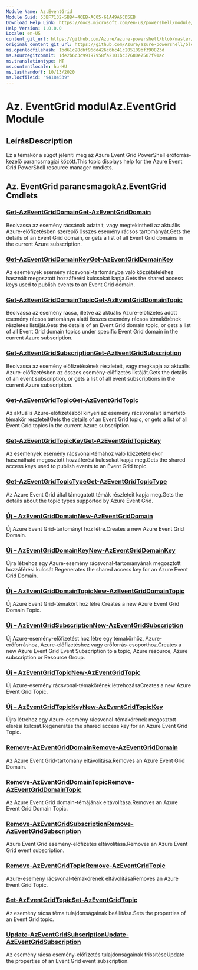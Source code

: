 ```yaml
---
Module Name: Az.EventGrid
Module Guid: 53BF7132-5BB4-46EB-AC05-61A49A6CD5EB
Download Help Link: https://docs.microsoft.com/en-us/powershell/module/az.eventgrid
Help Version: 1.0.0.0
Locale: en-US
content_git_url: https://github.com/Azure/azure-powershell/blob/master/src/EventGrid/EventGrid/help/Az.EventGrid.md
original_content_git_url: https://github.com/Azure/azure-powershell/blob/master/src/EventGrid/EventGrid/help/Az.EventGrid.md
ms.openlocfilehash: 1bd61c28cbf96dd426c6bc41c205109bf390823d
ms.sourcegitcommit: 1de2b6c3c99197958fa2101bc37680e7507f91ac
ms.translationtype: MT
ms.contentlocale: hu-HU
ms.lasthandoff: 10/13/2020
ms.locfileid: "94184539"
---
```

# <span data-ttu-id="db584-101">Az. EventGrid modul</span><span class="sxs-lookup"><span data-stu-id="db584-101">Az.EventGrid Module</span></span>
## <span data-ttu-id="db584-102">Leírás</span><span class="sxs-lookup"><span data-stu-id="db584-102">Description</span></span>
<span data-ttu-id="db584-103">Ez a témakör a súgót jeleníti meg az Azure Event Grid PowerShell erőforrás-kezelő parancsmagjai között.</span><span class="sxs-lookup"><span data-stu-id="db584-103">This topic displays help for the Azure Event Grid PowerShell resource manager cmdlets.</span></span>

## <span data-ttu-id="db584-104">Az. EventGrid parancsmagok</span><span class="sxs-lookup"><span data-stu-id="db584-104">Az.EventGrid Cmdlets</span></span>
### [<span data-ttu-id="db584-105">Get-AzEventGridDomain</span><span class="sxs-lookup"><span data-stu-id="db584-105">Get-AzEventGridDomain</span></span>](Get-AzEventGridDomain.md)
<span data-ttu-id="db584-106">Beolvassa az esemény rácsának adatait, vagy megtekintheti az aktuális Azure-előfizetésben szereplő összes esemény rácsos tartományát.</span><span class="sxs-lookup"><span data-stu-id="db584-106">Gets the details of an Event Grid domain, or gets a list of all Event Grid domains in the current Azure subscription.</span></span>

### [<span data-ttu-id="db584-107">Get-AzEventGridDomainKey</span><span class="sxs-lookup"><span data-stu-id="db584-107">Get-AzEventGridDomainKey</span></span>](Get-AzEventGridDomainKey.md)
<span data-ttu-id="db584-108">Az események esemény rácsvonal-tartományba való közzétételéhez használt megosztott hozzáférési kulcsokat kapja.</span><span class="sxs-lookup"><span data-stu-id="db584-108">Gets the shared access keys used to publish events to an Event Grid domain.</span></span>

### [<span data-ttu-id="db584-109">Get-AzEventGridDomainTopic</span><span class="sxs-lookup"><span data-stu-id="db584-109">Get-AzEventGridDomainTopic</span></span>](Get-AzEventGridDomainTopic.md)
<span data-ttu-id="db584-110">Beolvassa az esemény rácsa, illetve az aktuális Azure-előfizetés adott esemény rácsos tartománya alatti összes esemény rácsos témakörének részletes listáját.</span><span class="sxs-lookup"><span data-stu-id="db584-110">Gets the details of an Event Grid domain topic, or gets a list of all Event Grid domain topics under specific Event Grid domain in the current Azure subscription.</span></span>

### [<span data-ttu-id="db584-111">Get-AzEventGridSubscription</span><span class="sxs-lookup"><span data-stu-id="db584-111">Get-AzEventGridSubscription</span></span>](Get-AzEventGridSubscription.md)
<span data-ttu-id="db584-112">Beolvassa az esemény előfizetésének részleteit, vagy megkapja az aktuális Azure-előfizetésben az összes esemény-előfizetés listáját.</span><span class="sxs-lookup"><span data-stu-id="db584-112">Gets the details of an event subscription, or gets a list of all event subscriptions in the current Azure subscription.</span></span>

### [<span data-ttu-id="db584-113">Get-AzEventGridTopic</span><span class="sxs-lookup"><span data-stu-id="db584-113">Get-AzEventGridTopic</span></span>](Get-AzEventGridTopic.md)
<span data-ttu-id="db584-114">Az aktuális Azure-előfizetésből kinyeri az esemény rácsvonalait ismertető témakör részleteit</span><span class="sxs-lookup"><span data-stu-id="db584-114">Gets the details of an Event Grid topic, or gets a list of all Event Grid topics in the current Azure subscription.</span></span>

### [<span data-ttu-id="db584-115">Get-AzEventGridTopicKey</span><span class="sxs-lookup"><span data-stu-id="db584-115">Get-AzEventGridTopicKey</span></span>](Get-AzEventGridTopicKey.md)
<span data-ttu-id="db584-116">Az események esemény rácsvonal-témához való közzétételekor használható megosztott hozzáférési kulcsokat kapja meg.</span><span class="sxs-lookup"><span data-stu-id="db584-116">Gets the shared access keys used to publish events to an Event Grid topic.</span></span>

### [<span data-ttu-id="db584-117">Get-AzEventGridTopicType</span><span class="sxs-lookup"><span data-stu-id="db584-117">Get-AzEventGridTopicType</span></span>](Get-AzEventGridTopicType.md)
<span data-ttu-id="db584-118">Az Azure Event Grid által támogatott témák részleteit kapja meg.</span><span class="sxs-lookup"><span data-stu-id="db584-118">Gets the details about the topic types supported by Azure Event Grid.</span></span>

### [<span data-ttu-id="db584-119">Új – AzEventGridDomain</span><span class="sxs-lookup"><span data-stu-id="db584-119">New-AzEventGridDomain</span></span>](New-AzEventGridDomain.md)
<span data-ttu-id="db584-120">Új Azure Event Grid-tartományt hoz létre.</span><span class="sxs-lookup"><span data-stu-id="db584-120">Creates a new Azure Event Grid Domain.</span></span>

### [<span data-ttu-id="db584-121">Új – AzEventGridDomainKey</span><span class="sxs-lookup"><span data-stu-id="db584-121">New-AzEventGridDomainKey</span></span>](New-AzEventGridDomainKey.md)
<span data-ttu-id="db584-122">Újra létrehoz egy Azure-esemény rácsvonal-tartományának megosztott hozzáférési kulcsát.</span><span class="sxs-lookup"><span data-stu-id="db584-122">Regenerates the shared access key for an Azure Event Grid Domain.</span></span>

### [<span data-ttu-id="db584-123">Új – AzEventGridDomainTopic</span><span class="sxs-lookup"><span data-stu-id="db584-123">New-AzEventGridDomainTopic</span></span>](New-AzEventGridDomainTopic.md)
<span data-ttu-id="db584-124">Új Azure Event Grid-témakört hoz létre.</span><span class="sxs-lookup"><span data-stu-id="db584-124">Creates a new Azure Event Grid Domain Topic.</span></span>

### [<span data-ttu-id="db584-125">Új – AzEventGridSubscription</span><span class="sxs-lookup"><span data-stu-id="db584-125">New-AzEventGridSubscription</span></span>](New-AzEventGridSubscription.md)
<span data-ttu-id="db584-126">Új Azure-esemény-előfizetést hoz létre egy témakörhöz, Azure-erőforráshoz, Azure-előfizetéshez vagy erőforrás-csoporthoz.</span><span class="sxs-lookup"><span data-stu-id="db584-126">Creates a new Azure Event Grid Event Subscription to a topic, Azure resource, Azure subscription or Resource Group.</span></span>

### [<span data-ttu-id="db584-127">Új – AzEventGridTopic</span><span class="sxs-lookup"><span data-stu-id="db584-127">New-AzEventGridTopic</span></span>](New-AzEventGridTopic.md)
<span data-ttu-id="db584-128">Új Azure-esemény rácsvonal-témakörének létrehozása</span><span class="sxs-lookup"><span data-stu-id="db584-128">Creates a new Azure Event Grid Topic.</span></span>

### [<span data-ttu-id="db584-129">Új – AzEventGridTopicKey</span><span class="sxs-lookup"><span data-stu-id="db584-129">New-AzEventGridTopicKey</span></span>](New-AzEventGridTopicKey.md)
<span data-ttu-id="db584-130">Újra létrehoz egy Azure-esemény rácsvonal-témakörének megosztott elérési kulcsát.</span><span class="sxs-lookup"><span data-stu-id="db584-130">Regenerates the shared access key for an Azure Event Grid Topic.</span></span>

### [<span data-ttu-id="db584-131">Remove-AzEventGridDomain</span><span class="sxs-lookup"><span data-stu-id="db584-131">Remove-AzEventGridDomain</span></span>](Remove-AzEventGridDomain.md)
<span data-ttu-id="db584-132">Az Azure Event Grid-tartomány eltávolítása.</span><span class="sxs-lookup"><span data-stu-id="db584-132">Removes an Azure Event Grid Domain.</span></span>

### [<span data-ttu-id="db584-133">Remove-AzEventGridDomainTopic</span><span class="sxs-lookup"><span data-stu-id="db584-133">Remove-AzEventGridDomainTopic</span></span>](Remove-AzEventGridDomainTopic.md)
<span data-ttu-id="db584-134">Az Azure Event Grid domain-témájának eltávolítása.</span><span class="sxs-lookup"><span data-stu-id="db584-134">Removes an Azure Event Grid Domain Topic.</span></span>

### [<span data-ttu-id="db584-135">Remove-AzEventGridSubscription</span><span class="sxs-lookup"><span data-stu-id="db584-135">Remove-AzEventGridSubscription</span></span>](Remove-AzEventGridSubscription.md)
<span data-ttu-id="db584-136">Azure Event Grid esemény-előfizetés eltávolítása.</span><span class="sxs-lookup"><span data-stu-id="db584-136">Removes an Azure Event Grid event subscription.</span></span>

### [<span data-ttu-id="db584-137">Remove-AzEventGridTopic</span><span class="sxs-lookup"><span data-stu-id="db584-137">Remove-AzEventGridTopic</span></span>](Remove-AzEventGridTopic.md)
<span data-ttu-id="db584-138">Azure-esemény rácsvonal-témakörének eltávolítása</span><span class="sxs-lookup"><span data-stu-id="db584-138">Removes an Azure Event Grid Topic.</span></span>

### [<span data-ttu-id="db584-139">Set-AzEventGridTopic</span><span class="sxs-lookup"><span data-stu-id="db584-139">Set-AzEventGridTopic</span></span>](Set-AzEventGridTopic.md)
<span data-ttu-id="db584-140">Az esemény rácsa téma tulajdonságainak beállítása.</span><span class="sxs-lookup"><span data-stu-id="db584-140">Sets the properties of an Event Grid topic.</span></span>

### [<span data-ttu-id="db584-141">Update-AzEventGridSubscription</span><span class="sxs-lookup"><span data-stu-id="db584-141">Update-AzEventGridSubscription</span></span>](Update-AzEventGridSubscription.md)
<span data-ttu-id="db584-142">Az esemény rácsa esemény-előfizetés tulajdonságainak frissítése</span><span class="sxs-lookup"><span data-stu-id="db584-142">Update the properties of an Event Grid event subscription.</span></span>

